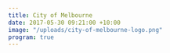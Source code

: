```yaml
---
title: City of Melbourne
date: 2017-05-30 09:21:00 +10:00
image: "/uploads/city-of-melbourne-logo.png"
program: true
---
```


